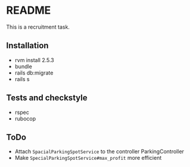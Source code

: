 # README

This is a recruitment task.

## Installation

- rvm install 2.5.3
- bundle
- rails db:migrate
- rails s

## Tests and checkstyle

- rspec
- rubocop

## ToDo

- Attach `SpacialParkingSpotService` to the controller ParkingController
- Make `SpecialParkingSpotService#max_profit` more efficient
